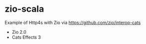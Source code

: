 # zio-scala
Example of Http4s with Zio via https://github.com/zio/interop-cats

- Zio 2.0
- Cats Effects 3
